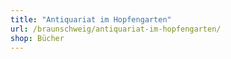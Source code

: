 ```yaml
---
title: "Antiquariat im Hopfengarten"
url: /braunschweig/antiquariat-im-hopfengarten/
shop: Bücher
---
```


